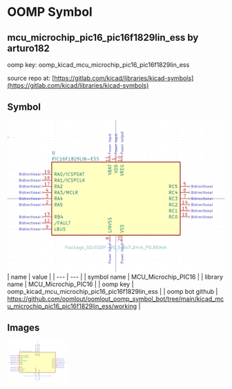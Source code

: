 # OOMP Symbol  
## mcu_microchip_pic16_pic16f1829lin_ess  by arturo182  
  
oomp key: oomp_kicad_mcu_microchip_pic16_pic16f1829lin_ess  
  
source repo at: [https://gitlab.com/kicad/libraries/kicad-symbols](https://gitlab.com/kicad/libraries/kicad-symbols)  
## Symbol  
  
[![working.png](working_600.png)](working.png)  
| name | value | 
| --- | --- | 
| symbol name | MCU_Microchip_PIC16 | 
| library name | MCU_Microchip_PIC16 | 
| oomp key | oomp_kicad_mcu_microchip_pic16_pic16f1829lin_ess | 
| oomp bot github | https://github.com/oomlout/oomlout_oomp_symbol_bot/tree/main/kicad_mcu_microchip_pic16_pic16f1829lin_ess/working | 
## Images  
  
[![working.png](working_140.png)](working.png)  

